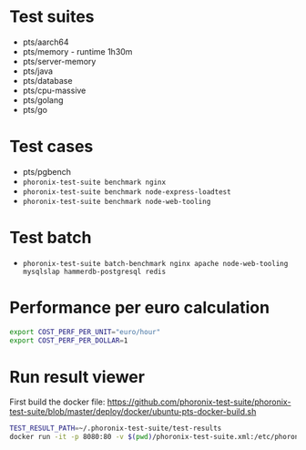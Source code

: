 # Test suites
- pts/aarch64
- pts/memory - runtime 1h30m
- pts/server-memory
- pts/java
- pts/database
- pts/cpu-massive
- pts/golang
- pts/go

# Test cases
- pts/pgbench
- ``phoronix-test-suite benchmark nginx``
- ``phoronix-test-suite benchmark node-express-loadtest``
- ``phoronix-test-suite benchmark node-web-tooling``

# Test batch
- ``phoronix-test-suite batch-benchmark nginx apache node-web-tooling mysqlslap hammerdb-postgresql redis``

# Performance per euro calculation
```bash
export COST_PERF_PER_UNIT="euro/hour"
export COST_PERF_PER_DOLLAR=1
```

# Run result viewer
First build the docker file:
https://github.com/phoronix-test-suite/phoronix-test-suite/blob/master/deploy/docker/ubuntu-pts-docker-build.sh
```bash
TEST_RESULT_PATH=~/.phoronix-test-suite/test-results
docker run -it -p 8080:80 -v $(pwd)/phoronix-test-suite.xml:/etc/phoronix-test-suite.xml -v $TEST_RESULT_PATH:/var/lib/phoronix-test-suite/test-results  phoronix-pts-docker /phoronix-test-suite/phoronix-test-suite start-result-viewer
```